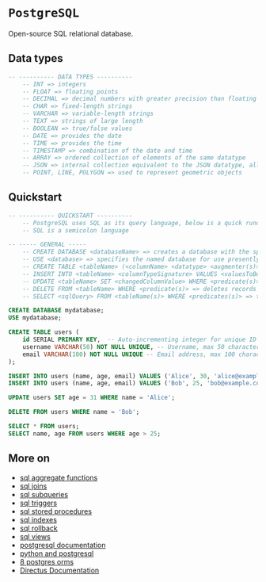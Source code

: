 # `PostgreSQL`

Open-source SQL relational database.

## Data types

```sql
-- ---------- DATA TYPES ----------
    -- INT => integers
    -- FLOAT => floating points
    -- DECIMAL => decimal numbers with greater precision than floating points
    -- CHAR => fixed-length strings
    -- VARCHAR => variable-length strings
    -- TEXT => strings of large length
    -- BOOLEAN => true/false values
    -- DATE => provides the date
    -- TIME => provides the time
    -- TIMESTAMP => combination of the date and time
    -- ARRAY => ordered collection of elements of the same datatype
    -- JSON => internal collection equivalent to the JSON datatype, allowing for manipulation of flexible data stuctures
    -- POINT, LINE, POLYGON => used to represent geometric objects
```

## Quickstart

```sql
-- ---------- QUICKSTART ----------
    -- PostgreSQL uses SQL as its query language, below is a quick rundown of general SQL syntax
    -- SQL is a semicolon language

-- ----- GENERAL -----
    -- CREATE DATABASE <databaseName> => creates a database with the specified name
    -- USE <database> => specifies the named database for use presently in the SQL queries
    -- CREATE TABLE <tableName> (<columnName> <datatype> <augmenter(s)>) => creates a table under the specified name and assigns it the specified values with as many columns as the table has
    -- INSERT INTO <tableName> <columnTypeSignature> VALUES <valuesToBeInserted> => inserts a record (row) of the specified values to the given table, SQL is strict about the type signature of the table and values must be appropriate as to the type signature of the columns, otherwise an error is thrown
    -- UPDATE <tableName> SET <changedColumnValue> WHERE <predicate(s)> => updates the specified record which matches the predicate check with the new value in the given table
    -- DELETE FROM <tableName> WHERE <predicate(s)> => deletes records from the specified table when the record matches the predictae check
    -- SELECT <sqlQuery> FROM <tableName(s)> WHERE <predicates(s)> => the foundation of any sql query, used to display the queried tables, records or results after augmenting the query with the specified predicates

CREATE DATABASE mydatabase;
USE mydatabase;

CREATE TABLE users (
    id SERIAL PRIMARY KEY,  -- Auto-incrementing integer for unique ID
    username VARCHAR(50) NOT NULL UNIQUE, -- Username, max 50 characters, unique
    email VARCHAR(100) NOT NULL UNIQUE -- Email address, max 100 characters, unique
);

INSERT INTO users (name, age, email) VALUES ('Alice', 30, 'alice@example.com');
INSERT INTO users (name, age, email) VALUES ('Bob', 25, 'bob@example.com');

UPDATE users SET age = 31 WHERE name = 'Alice';

DELETE FROM users WHERE name = 'Bob';

SELECT * FROM users;
SELECT name, age FROM users WHERE age > 25;
```

## More on

* [sql aggregate functions](https://www.w3schools.com/sql/sql_aggregate_functions.asp)
* [sql joins](https://www.w3schools.com/sql/sql_join.asp)
* [sql subqueries](https://www.geeksforgeeks.org/sql-subquery/)
* [sql triggers](https://www.geeksforgeeks.org/sql-trigger-student-database/)
* [sql stored procedures](https://www.w3schools.com/sql/sql_stored_procedures.asp)
* [sql indexes](https://www.geeksforgeeks.org/sql-indexes/)
* [sql rollback](https://www.digitalocean.com/community/tutorials/sql-commit-sql-rollback)
* [sql views](https://www.w3schools.com/sql/sql_view.asp)
* [postgresql documentation](https://www.postgresql.org/docs/)
* [python and postgresql](https://www.postgresqltutorial.com/postgresql-python/)
* [8 postgres orms](https://youtu.be/4QN1BzxF8wM?si=usqdY2lKvbkV5kK2)
* [Directus Documentation](https://directus.io/docs/)

